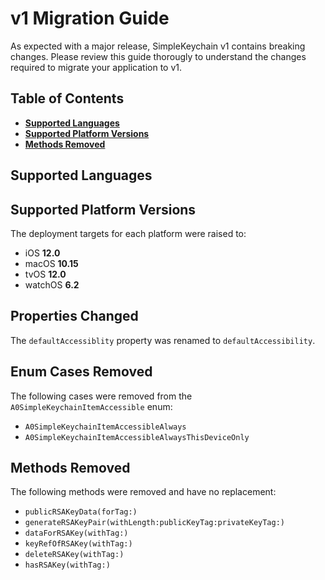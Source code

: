 # v1 Migration Guide

As expected with a major release, SimpleKeychain v1 contains breaking changes. Please review this guide thorougly to understand the changes required to migrate your application to v1.

## Table of Contents

- [**Supported Languages**](#supported-languages)
- [**Supported Platform Versions**](#supported-platform-versions)
- [**Methods Removed**](#methods-removed)

## Supported Languages

## Supported Platform Versions

The deployment targets for each platform were raised to:

- iOS **12.0**
- macOS **10.15**
- tvOS **12.0**
- watchOS **6.2**

## Properties Changed

The `defaultAccessiblity` property was renamed to `defaultAccessibility`.

## Enum Cases Removed

The following cases were removed from the `A0SimpleKeychainItemAccessible` enum:

- `A0SimpleKeychainItemAccessibleAlways`
- `A0SimpleKeychainItemAccessibleAlwaysThisDeviceOnly`

## Methods Removed

The following methods were removed and have no replacement:

- `publicRSAKeyData(forTag:)`
- `generateRSAKeyPair(withLength:publicKeyTag:privateKeyTag:)`
- `dataForRSAKey(withTag:)`
- `keyRefOfRSAKey(withTag:)`
- `deleteRSAKey(withTag:)`
- `hasRSAKey(withTag:)`
